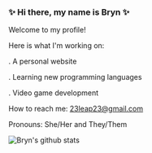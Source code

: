 ### ✨ Hi there, my name is Bryn ✨

Welcome to my profile!

Here is what I'm working on:

. A personal website

. Learning new programming languages

. Video game development

How to reach me: 23leap23@gmail.com

Pronouns: She/Her and They/Them




![Bryn's github stats](https://github-readme-stats.vercel.app/api?username=bryn-trys&show_icons=true&theme=merko)


